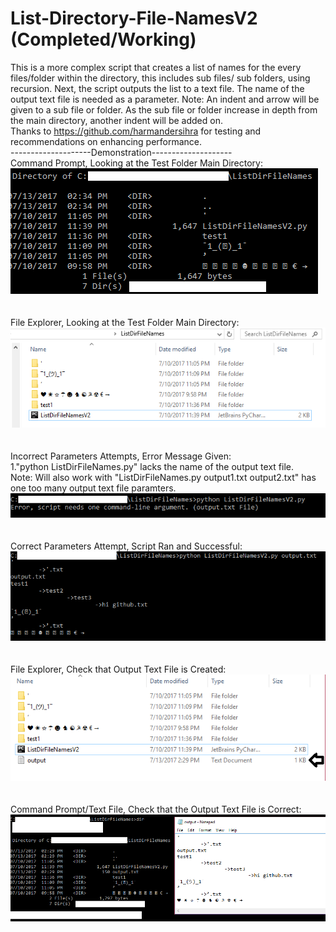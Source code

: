 # List-Directory-File-NamesV2 (Completed/Working)
This is a more complex script that creates a list of names for the every files/folder within the directory, this includes sub files/ sub folders, using recursion. Next, the script outputs the list to a text file. The name of the output text file is needed as a parameter.
Note: An indent and arrow will be given to a sub file or folder. As the sub file or folder increase in depth from the main directory, another indent will be added on. 
<br />
Thanks to https://github.com/harmandersihra for testing and recommendations on enhancing performance. 
<br />
--------------------Demonstration--------------------<br />
Command Prompt, Looking at the Test Folder Main Directory: <br />
![cdmfolder](/Demo/1.png)
<br /><br /><br />
File Explorer, Looking at the Test Folder Main Directory: <br />
![explorerfolder](/Demo/2.png)
<br /><br /><br />
Incorrect Parameters Attempts, Error Message Given: <br />
1."python ListDirFileNames.py" lacks the name of the output text file.<br />
Note: Will also work with "ListDirFileNames.py output1.txt output2.txt" has one too many output text file paramters.<br />
![wrong](/Demo/3.png)
<br /><br /><br />
Correct Parameters Attempt, Script Ran and Successful: <br />
![correct](/Demo/4.png)
<br /><br /><br />
File Explorer, Check that Output Text File is Created: <br />
![check1](/Demo/5.png)
<br /><br /><br />
Command Prompt/Text File, Check that the Output Text File is Correct: <br />
![check2](/Demo/6.png)
